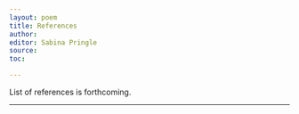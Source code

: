 ```yaml
---
layout: poem
title: References
author:
editor: Sabina Pringle
source:
toc:

---
```


List of references is forthcoming.

---
